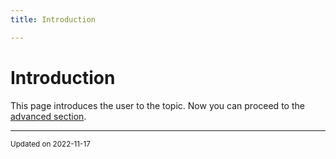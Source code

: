 ```yaml
---
title: Introduction

---
```


# Introduction



This page introduces the user to the topic. Now you can proceed to the [advanced section](/pages/advanced.md#page-advanced). 

-------------------------------

<sub>Updated on 2022-11-17</sub>
